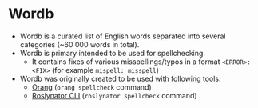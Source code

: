 # Wordb

* Wordb is a curated list of English words separated into several categories (~60 000 words in total).
* Wordb is primary intended to be used for spellchecking.
  * It contains fixes of various misspellings/typos in a format `<ERROR>: <FIX>` (for example `mispell: misspell`)
* Wordb was originally created to be used with following tools:
  * [Orang](https://www.nuget.org/packages/Orang.DotNet.Cli) (`orang spellcheck` command)
  * [Roslynator CLI](https://www.nuget.org/packages/Roslynator.CommandLine) (`roslynator spellcheck` command)